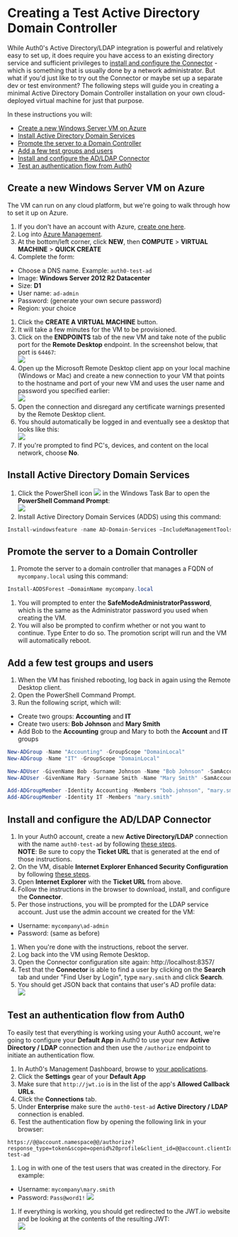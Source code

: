 # Creating a Test Active Directory Domain Controller

While Auth0's Active Directory/LDAP integration is powerful and relatively easy to set up, it does require you have access to an existing directory service and sufficient privileges to [install and configure the Connector](/connector/install) - which is something that is usually done by a network administrator.  But what if you'd just like to try out the Connector or maybe set up a separate dev or test environment?  The following steps will guide you in creating a minimal Active Directory Domain Controller installation on your own cloud-deployed virtual machine for just that purpose.

In these instructions you will:
* [Create a new Windows Server VM on Azure](#create-a-new-windows-server-vm-on-azure)
* [Install Active Directory Domain Services](#install-active-directory-domain-services)
* [Promote the server to a Domain Controller](#promote-the-server-to-a-domain-controller)
* [Add a few test groups and users](#add-a-few-test-groups-and-users)
* [Install and configure the AD/LDAP Connector](#install-and-configure-the-adldap-connector)
* [Test an authentication flow from Auth0](#test-an-authentication-flow-from-auth0)

## Create a new Windows Server VM on Azure

The VM can run on any cloud platform, but we're going to walk through how to set it up on Azure.

1. If you don't have an account with Azure, [create one here](https://azure.microsoft.com).
1. Log into [Azure Management](https://manage.windowsazure.com).
1. At the bottom/left corner, click **NEW**, then **COMPUTE** > **VIRTUAL MACHINE** > **QUICK CREATE**
1. Complete the form:
  * Choose a DNS name. Example: `auth0-test-ad`
  * Image: **Windows Server 2012 R2 Datacenter**
  * Size: **D1**
  * User name: `ad-admin`
  * Password: (generate your own secure password)
  * Region: your choice  
1. Click the **CREATE A VIRTUAL MACHINE** button.
1. It will take a few minutes for the VM to be provisioned.
1. Click on the **ENDPOINTS** tab of the new VM and take note of the public port for the **Remote Desktop** endpoint.  In the screenshot below, that port is `64467`:  
![](/media/articles/connector/test-dc/remote-desktop-port.png)
1. Open up the Microsoft Remote Desktop client app on your local machine (Windows or Mac) and create a new connection to your VM that points to the hostname and port of your new VM and uses the user name and password you specified earlier:  
![](/media/articles/connector/test-dc/remote-desktop-connection.png)
1. Open the connection and disregard any certificate warnings presented by the Remote Desktop client.
1. You should automatically be logged in and eventually see a desktop that looks like this:  
![](/media/articles/connector/test-dc/new-vm-desktop.png)
1. If you're prompted to find PC's, devices, and content on the local network, choose **No**.

## Install Active Directory Domain Services

1. Click the PowerShell icon ![](/media/articles/connector/test-dc/powershell-icon.png) in the Windows Task Bar to open the **PowerShell Command Prompt**:  
![](/media/articles/connector/test-dc/powershell-command-prompt.png)
1. Install Active Directory Domain Services (ADDS) using this command:  
```powershell
Install-windowsfeature -name AD-Domain-Services –IncludeManagementTools
```

## Promote the server to a Domain Controller

1. Promote the server to a domain controller that manages a FQDN of `mycompany.local` using this command:  
```powershell
Install-ADDSForest –DomainName mycompany.local
```
1. You will prompted to enter the **SafeModeAdministratorPassword**, which is the same as the Administrator password you used when creating the VM.
1. You will also be prompted to confirm whether or not you want to continue.  Type Enter to do so.  The promotion script will run and the VM will automatically reboot.

## Add a few test groups and users

1. When the VM has finished rebooting, log back in again using the Remote Desktop client.
1. Open the PowerShell Command Prompt.
1. Run the following script, which will:
  * Create two groups: **Accounting** and **IT**
  * Create two users: **Bob Johnson** and **Mary Smith**
  * Add Bob to the **Accounting** group and Mary to both the **Account** and **IT** groups

  ```powershell
  New-ADGroup -Name "Accounting" -GroupScope "DomainLocal"
  New-ADGroup -Name "IT" -GroupScope "DomainLocal"

  New-ADUser -GivenName Bob -Surname Johnson -Name "Bob Johnson" -SamAccountName bob.johnson -Enable d $True -AccountPassword (ConvertTo-SecureString "Pass@word1!" -AsPlainText -force) -PasswordNeverExpires $True
  New-ADUser -GivenName Mary -Surname Smith -Name "Mary Smith" -SamAccountName mary.smith -Enabled $True -AccountPassword (ConvertTo-SecureString "Pass@word1!" -AsPlainText -force) -PasswordNeverExpires $True

  Add-ADGroupMember -Identity Accounting -Members "bob.johnson", "mary.smith"
  Add-ADGroupMember -Identity IT -Members "mary.smith"
  ```

## Install and configure the AD/LDAP Connector

1. In your Auth0 account, create a new **Active Directory/LDAP** connection with the name `auth0-test-ad` by following [these steps](/connections/enterprise/active-directory).  
  **NOTE**: Be sure to copy the **Ticket URL** that is generated at the end of those instructions.
1. On the VM, disable **Internet Explorer Enhanced Security Configuration** by following [these steps](http://blog.blksthl.com/2012/11/28/how-to-disable-ie-enhanced-security-in-windows-server-2012/).
1. Open **Internet Explorer** with the **Ticket URL** from above.
1. Follow the instructions in the browser to download, install, and configure the **Connector**.
1. Per those instructions, you will be prompted for the LDAP service account. Just use the admin account we created for the VM:
  * Username: `mycompany\ad-admin`
  * Password: (same as before)
1. When you're done with the instructions, reboot the server.
1. Log back into the VM using Remote Desktop.
1. Open the Connector configuration site again: http://localhost:8357/
1. Test that the **Connector** is able to find a user by clicking on the **Search** tab and under "Find User by Login", type `mary.smith` and click **Search**.
1. You should get JSON back that contains that user's AD profile data:  
![](/media/articles/connector/test-dc/test-find-user.png)

## Test an authentication flow from Auth0

To easily test that everything is working using your Auth0 account, we're going to configure your **Default App** in Auth0 to use your new **Active Directory / LDAP** connection and then use the `/authorize` endpoint to initiate an authentication flow.

1. In Auth0's Management Dashboard, browse to [your applications](@@uiURL@@/#/applications).
1. Click the **Settings** gear of your **Default App**
1. Make sure that `http://jwt.io` is in the list of the app's **Allowed Callback URLs**.
1. Click the **Connections** tab.
1. Under **Enterprise** make sure the `auth0-test-ad` **Active Directory / LDAP** connection is enabled.
1. Test the authentication flow by opening the following link in your browser:  
```
https://@@account.namespace@@/authorize?response_type=token&scope=openid%20profile&client_id=@@account.clientId@@&redirect_uri=http://jwt.io&connection=auth0-test-ad
```

1. Log in with one of the test users that was created in the directory.  For example:
  * Username: `mycompany\mary.smith`
  * Password: `Pass@word1!`
  ![](/media/articles/connector/test-dc/auth-flow-login.png)
1. If everything is working, you should get redirected to the JWT.io website and be looking at the contents of the resulting JWT:  
  ![](/media/articles/connector/test-dc/auth-success.png)
